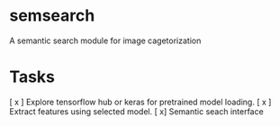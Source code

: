 # semsearch
A semantic search module for image cagetorization



# Tasks

[ x ] Explore tensorflow hub or keras for pretrained model loading.
[ x ] Extract features using selected model.
[ x] Semantic seach interface